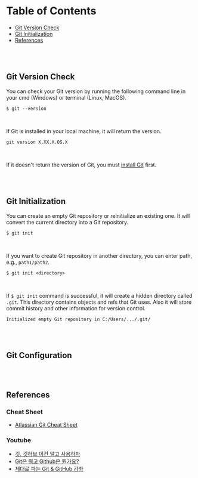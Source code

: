 # Table of Contents

* [Git Version Check](#Git-Version-Check)
* [Git Initialization](#Git-Initialization)
* [References](#References)



<br/><br/>



## Git Version Check

You can check your Git version by running the following command line in your cmd (Windows) or terminal (Linux, MacOS).
```git
$ git --version
```
<br/>

If Git is installed in your local machine, it will return the version.
```git
git version X.XX.X.OS.X
```
<br/>

If it doesn't return the version of Git, you must [install Git](https://git-scm.com/downloads) first.



<br/><br/>



## Git Initialization

You can create an empty Git repository or reinitialize an existing one. It will convert the current directory into a Git repository.
```git
$ git init
```
<br/>

If you want to create Git repository in another directory, you can enter path, e.g., `path1/path2`.
```git
$ git init <directory>
```
<br/>

If `$ git init` command is successful, it will create a hidden directory called `.git`. This directory contains objects and refs that Git uses. Also it will store commit history and other information for version control.
```git
Initialized empty Git repository in C:/Users/.../.git/
```



<br/><br/>



## Git Configuration



<br/><br/>



## References

### Cheat Sheet
* [Atlassian Git Cheat Sheet](https://github.com/Yonghee9106/git-study-history/files/9484490/SWTM-2088_Atlassian-Git-Cheatsheet.pdf)

### Youtube
* [깃, 깃허브 이건 알고 사용하자](https://www.youtube.com/watch?v=lPrxhA4PLoA)<br/>
* [Git은 뭐고 Github은 뭔가요?](https://www.youtube.com/watch?v=Bd35Ze7-dIw)<br/>
* [제대로 파는 Git & GitHub 강좌](https://www.youtube.com/watch?v=1I3hMwQU6GU)
